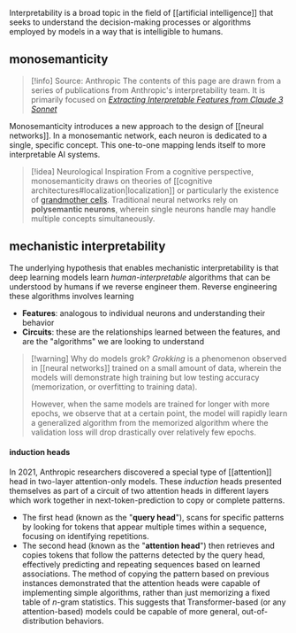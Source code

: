 Interpretability is a broad topic in the field of [[artificial intelligence]] that seeks to understand the decision-making processes or algorithms employed by models in a way that is intelligible to humans.

## monosemanticity

>[!info] Source: Anthropic
>The contents of this page are drawn from a series of publications from Anthropic's interpretability team. It is primarily focused on [*Extracting Interpretable Features from Claude 3 Sonnet*](https://transformer-circuits.pub/2024/scaling-monosemanticity/)

Monosemanticity introduces a new approach to the design of [[neural networks]]. In a monosemantic network, each neuron is dedicated to a single, specific concept. This one-to-one mapping lends itself to more interpretable AI systems.

>[!idea] Neurological Inspiration
>From a cognitive perspective, monosemanticity draws on theories of [[cognitive architectures#localization|localization]] or particularly the existence of [grandmother cells](https://en.wikipedia.org/wiki/Grandmother_cell). Traditional neural networks rely on **polysemantic neurons**, wherein single neurons handle may handle multiple concepts simultaneously.

## mechanistic interpretability
The underlying hypothesis that enables mechanistic interpretability is that deep learning models learn *human-interpretable* algorithms that can be understood by humans if we reverse engineer them. Reverse engineering these algorithms involves learning
- **Features**: analogous to individual neurons and understanding their behavior
- **Circuits**: these are the relationships learned between the features, and are the "algorithms" we are looking to understand

>[!warning] Why do models grok?
>*Grokking* is a phenomenon observed in [[neural networks]] trained on a small amount of data, wherein the models will demonstrate high training but low testing accuracy (memorization, or overfitting to training data). 
>
>However, when the same models are trained for longer with more epochs, we observe that at a certain point, the model will rapidly learn a generalized algorithm from the memorized algorithm where the validation loss will drop drastically over relatively few epochs. 

#### induction heads
In 2021, Anthropic researchers discovered a special type of [[attention]] head in two-layer attention-only models. These *induction* heads presented themselves as part of a circuit of two attention heads in different layers which work together in next-token-prediction to copy or complete patterns.
- The first head (known as the "**query head**"), scans for specific patterns by looking for tokens that appear multiple times within a sequence, focusing on identifying repetitions.
- The second head (known as the "**attention head**") then retrieves and copies tokens that follow the patterns detected by the query head, effectively predicting and repeating sequences based on learned associations.
The method of copying the pattern based on previous instances demonstrated that the attention heads were capable of implementing simple algorithms, rather than just memorizing a fixed table of $n$-gram statistics. This suggests that Transformer-based (or any attention-based) models could be capable of more general, out-of-distribution behaviors.